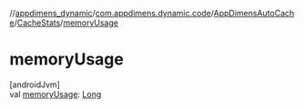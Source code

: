 //[appdimens_dynamic](../../../../README.md)/[com.appdimens.dynamic.code](../../README.md)/[AppDimensAutoCache](../README.md)/[CacheStats](README.md)/[memoryUsage](memory-usage.md)

# memoryUsage

[androidJvm]\
val [memoryUsage](memory-usage.md): [Long](https://kotlinlang.org/api/core/kotlin-stdlib/kotlin/-long/index.html)